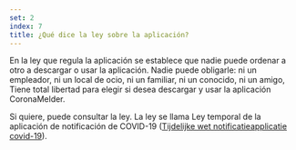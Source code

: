 ```yaml
---
set: 2
index: 7
title: ¿Qué dice la ley sobre la aplicación?
---
```

En la ley que regula la aplicación se establece que nadie puede ordenar a otro a descargar o usar la aplicación. Nadie puede obligarle: ni un empleador, ni un local de ocio, ni un familiar, ni un conocido, ni un amigo, Tiene total libertad para elegir si desea descargar y usar la aplicación CoronaMelder.

Si quiere, puede consultar la ley. La ley se llama Ley temporal de la aplicación de notificación de COVID-19 ([Tijdelijke wet notificatieapplicatie covid-19](https://wetten.overheid.nl/jci1.3:c:BWBR0044194&z=2020-10-10&g=2020-10-10)).
